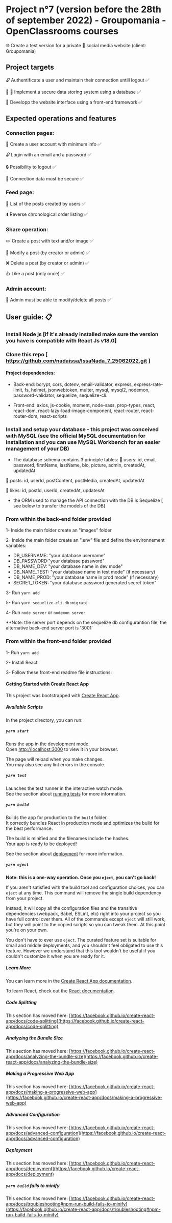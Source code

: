 # Project n°7 (version before the 28th of september 2022) - Groupomania  - OpenClassrooms courses

:globe_with_meridians: Create a test version for a private :closed_lock_with_key: social media website (client: Groupomania)

## Project targets
:unlock: Authentificate a user and maintain their connection untill logout :white_check_mark:

:bookmark_tabs: :key: Implement a secure data storing system using a database :white_check_mark:

:iphone: Developp the website interface using a front-end framework :white_check_mark:

## Expected operations and features

### Connection pages:
:busts_in_silhouette: Create a user account with minimum info :white_check_mark:

:unlock: Login with an email and a password :white_check_mark:

:lock: Possibility to logout :white_check_mark:

:key: Connection data must be secure :white_check_mark:

### Feed page:
:page_facing_up: List of the posts created by users :white_check_mark:

:arrow_down: Reverse chronological order listing :white_check_mark:

### Share operation:
:pencil2: Create a post with text and/or image :white_check_mark:

:pencil:  Modify a post (by creator or admin) :white_check_mark:

:x: Delete a post (by creator or admin) :white_check_mark:

:+1: Like a post (only once) :white_check_mark:

### Admin account:
:passport_control: Admin must be able to modify/delete all posts :white_check_mark:

## User guide: :clipboard:

### Install Node js [if it's already installed make sure the version you have is compatible with React Js v18.0]
### Clone this repo [ https://github.com/nadaissa/IssaNada_7_25062022.git ]

#### Project dependencies:
- Back-end:
bcrypt, cors, dotenv, email-validator, express, express-rate-limit, fs, helmet, jsonwebtoken, multer, mysql, mysql2, nodemon, password-validator, sequelize, sequelize-cli.

- Front-end:
axios, js-cookie, moment, node-sass, prop-types, react, react-dom, react-lazy-load-image-component, react-router, react-router-dom, react-scripts

### Install and setup your database - this project was conceived with MySQL (see the official MySQL documentation for installation and you can use MySQL Workbench for an easier management of your DB)
- The database schema contains 3 principle tables:
:pushpin: users: id, email, password, firstName, lastName, bio, picture, admin, createdAt, updatedAt

:pushpin: posts: id, userId, postContent, postMedia, createdAt, updatedAt 

:pushpin: likes: id, postId, userId, createdAt, updatesAt 

- the ORM used to manage the API connection with the DB is Sequelize [ see below to transfer the models of the DB]

### From within the back-end folder provided 

1- Inside the main folder create an "images" folder

2- Inside the main folder create an ".env" file and define the environnement variables:

- DB_USERNAME: "your database username"
- DB_PASSWORD:"your database password"
- DB_NAME_DEV: "your database name in dev mode"
- DB_NAME_TEST: "your database name in test mode" (if necessary)
- DB_NAME_PROD: "your database name in prod mode" (if necessary)
- SECRET_TOKEN: "your database password generated secret token"

3- Run  `yarn add`

5- Run `yarn sequelize-cli db:migrate`

4- Run `node server` or `nodemon server` 

**Note: the server port depends on the sequelize db configurantion file, the alternative back-end server port is '3001'



### From within the front-end folder provided
1- Run `yarn add`

2- Install React

3- Follow these front-end readme file instructions:


#### Getting Started with Create React App

This project was bootstrapped with [Create React App](https://github.com/facebook/create-react-app).

##### Available Scripts

In the project directory, you can run:

##### `yarn start`

Runs the app in the development mode.\
Open [http://localhost:3000](http://localhost:3000) to view it in your browser.

The page will reload when you make changes.\
You may also see any lint errors in the console.

##### `yarn test`

Launches the test runner in the interactive watch mode.\
See the section about [running tests](https://facebook.github.io/create-react-app/docs/running-tests) for more information.

##### `yarn build`

Builds the app for production to the `build` folder.\
It correctly bundles React in production mode and optimizes the build for the best performance.

The build is minified and the filenames include the hashes.\
Your app is ready to be deployed!

See the section about [deployment](https://facebook.github.io/create-react-app/docs/deployment) for more information.

##### `yarn eject`

**Note: this is a one-way operation. Once you `eject`, you can't go back!**

If you aren't satisfied with the build tool and configuration choices, you can `eject` at any time. This command will remove the single build dependency from your project.

Instead, it will copy all the configuration files and the transitive dependencies (webpack, Babel, ESLint, etc) right into your project so you have full control over them. All of the commands except `eject` will still work, but they will point to the copied scripts so you can tweak them. At this point you're on your own.

You don't have to ever use `eject`. The curated feature set is suitable for small and middle deployments, and you shouldn't feel obligated to use this feature. However we understand that this tool wouldn't be useful if you couldn't customize it when you are ready for it.

##### Learn More

You can learn more in the [Create React App documentation](https://facebook.github.io/create-react-app/docs/getting-started).

To learn React, check out the [React documentation](https://reactjs.org/).

##### Code Splitting

This section has moved here: [https://facebook.github.io/create-react-app/docs/code-splitting](https://facebook.github.io/create-react-app/docs/code-splitting)

##### Analyzing the Bundle Size

This section has moved here: [https://facebook.github.io/create-react-app/docs/analyzing-the-bundle-size](https://facebook.github.io/create-react-app/docs/analyzing-the-bundle-size)

##### Making a Progressive Web App

This section has moved here: [https://facebook.github.io/create-react-app/docs/making-a-progressive-web-app](https://facebook.github.io/create-react-app/docs/making-a-progressive-web-app)

##### Advanced Configuration

This section has moved here: [https://facebook.github.io/create-react-app/docs/advanced-configuration](https://facebook.github.io/create-react-app/docs/advanced-configuration)

##### Deployment

This section has moved here: [https://facebook.github.io/create-react-app/docs/deployment](https://facebook.github.io/create-react-app/docs/deployment)

##### `yarn build` fails to minify

This section has moved here: [https://facebook.github.io/create-react-app/docs/troubleshooting#npm-run-build-fails-to-minify](https://facebook.github.io/create-react-app/docs/troubleshooting#npm-run-build-fails-to-minify)
